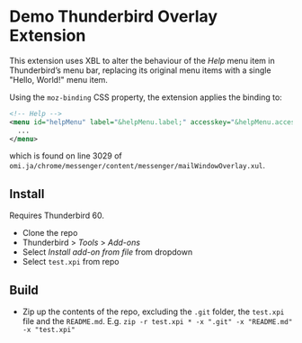 # Demo Thunderbird Overlay Extension

This extension uses XBL to alter the behaviour of the _Help_ menu item in Thunderbird’s menu bar, replacing its original menu items with a single "Hello, World!" menu item.

Using the `moz-binding` CSS property, the extension applies the binding to:

```xml
<!-- Help -->
<menu id="helpMenu" label="&helpMenu.label;" accesskey="&helpMenu.accesskey;">
  ...
</menu>
```

which is found on line 3029 of `omi.ja/chrome/messenger/content/messenger/mailWindowOverlay.xul`.

## Install

Requires Thunderbird 60.

- Clone the repo
- Thunderbird > _Tools_ > _Add-ons_
- Select _Install add-on from file_ from dropdown
- Select `test.xpi` from repo

## Build

- Zip up the contents of the repo, excluding the `.git` folder, the `test.xpi` file and the `README.md`. E.g. `zip -r test.xpi * -x ".git" -x "README.md" -x "test.xpi"`
